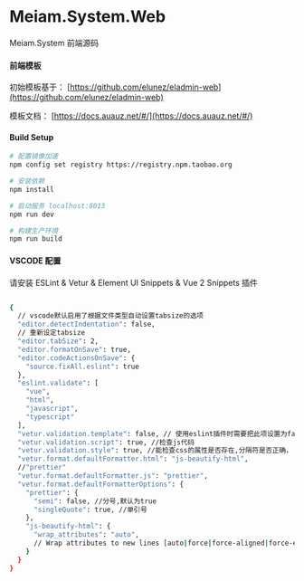 # Meiam.System.Web

Meiam.System 前端源码

#### 前端模板

初始模板基于： [https://github.com/elunez/eladmin-web](https://github.com/elunez/eladmin-web)

模板文档： [https://docs.auauz.net/#/](https://docs.auauz.net/#/)

#### Build Setup
``` bash
# 配置镜像加速
npm config set registry https://registry.npm.taobao.org

# 安装依赖
npm install

# 启动服务 localhost:8013
npm run dev

# 构建生产环境
npm run build

```

#### VSCODE 配置

请安装 ESLint & Vetur & Element UI Snippets & Vue 2 Snippets 插件

``` bash

{
  // vscode默认启用了根据文件类型自动设置tabsize的选项
  "editor.detectIndentation": false,
  // 重新设定tabsize
  "editor.tabSize": 2,
  "editor.formatOnSave": true,
  "editor.codeActionsOnSave": {
    "source.fixAll.eslint": true
  },
  "eslint.validate": [
    "vue",
    "html",
    "javascript",
    "typescript"
  ],
  "vetur.validation.template": false, // 使用eslint插件时需要把此项设置为false
  "vetur.validation.script": true, //检查js代码
  "vetur.validation.style": true, //能检查css的属性是否存在,分隔符是否正确，
  "vetur.format.defaultFormatter.html": "js-beautify-html",
  //"prettier"
  "vetur.format.defaultFormatter.js": "prettier",
  "vetur.format.defaultFormatterOptions": {
    "prettier": {
      "semi": false, //分号,默认为true
      "singleQuote": true, //单引号
    },
    "js-beautify-html": {
      "wrap_attributes": "auto",
      // Wrap attributes to new lines [auto|force|force-aligned|force-expand-multiline] ["auto"]
    }
  }
}

``` 


